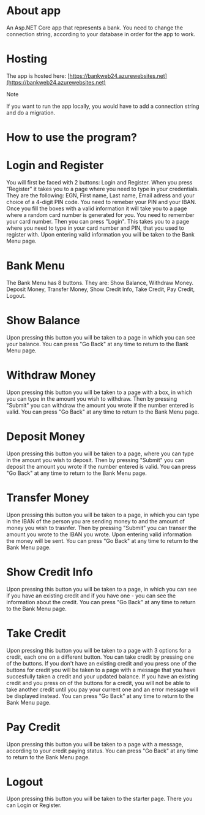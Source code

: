 # About app
An Asp.NET Core app that represents a bank. You need to change the connection string, according to your database in order for the app to work.

# Hosting
The app is hosted here: [https://bankweb24.azurewebsites.net](https://bankweb24.azurewebsites.net)
> [!NOTE]
> If you want to run the app locally, you would have to add a connection string and do a migration.

# How to use the program?

# Login and Register
You will first be faced with 2 buttons: Login and Register. When you press "Register" it takes you to a page where you need to type in your credentials. They are the following: EGN, First name, Last name, Email adress and your choice of a 4-digit PIN code. You need to remeber your PIN and your IBAN. Once you fill the boxes with a valid information it will take you to a page where a random card number is generated for you. You need to remember your card number. Then you can press "Login". This takes you to a page where you need to type in your card number and PIN, that you used to register with. Upon entering valid information you will be taken to the Bank Menu page.

# Bank Menu
The Bank Menu has 8 buttons. They are: Show Balance, Withdraw Money. Deposit Money, Transfer Money, Show Credit Info, Take Credit, Pay Credit, Logout.

# Show Balance
Upon pressing this button you will be taken to a page in which you can see your balance. You can press "Go Back" at any time to return to the Bank Menu page.

# Withdraw Money
Upon pressing this button you will be taken to a page with a box, in which you can type in the amount you wish to withdraw. Then by pressing "Submit" you can withdraw the amount you wrote if the number entered is valid. You can press "Go Back" at any time to return to the Bank Menu page.

# Deposit Money
Upon pressing this button you will be taken to a page, where you can type in the amount you wish to deposit. Then by pressing "Submit" you can deposit the amount you wrote if the number entered is valid. You can press "Go Back" at any time to return to the Bank Menu page.

# Transfer Money
Upon pressing this button you will be taken to a page, in which you can type in the IBAN of the person you are sending money to and the amount of money you wish to trasnfer. Then by pressing "Submit" you can transer the amount you wrote to the IBAN you wrote. Upon entering valid information the money will be sent. You can press "Go Back" at any time to return to the Bank Menu page.

# Show Credit Info
Upon pressing this button you will be taken to a page, in which you can see if you have an existing credit and if you have one - you can see the information about the credit. You can press "Go Back" at any time to return to the Bank Menu page.

# Take Credit
Upon pressing this button you will be taken to a page with 3 options for a credit, each one on a different button. You can take credit by pressing one of the buttons. If you don't have an existing credit and you press one of the buttons for credit you will be taken to a page with a message that you have succesfully taken a credit and your updated balance. If you have an existing credit and you press on of the buttons for a credit, you will not be able to take another credit until you pay your current one and an error message will be displayed instead. You can press "Go Back" at any time to return to the Bank Menu page.

# Pay Credit
Upon pressing this button you will be taken to a page with a message, according to your credit paying status. You can press "Go Back" at any time to return to the Bank Menu page.

# Logout
Upon pressing this button you will be taken to the starter page. There you can Login or Register.
